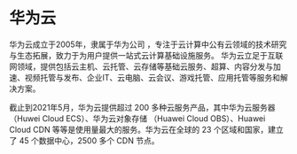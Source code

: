 # 华为云

华为云成立于2005年，隶属于华为公司 ，专注于云计算中公有云领域的技术研究与生态拓展，致力于为用户提供一站式云计算基础设施服务。 华为云立足于互联网领域，提供包括云主机、云托管、云存储等基础云服务、超算、内容分发与加速、视频托管与发布、企业IT、云电脑、云会议、游戏托管、应用托管等服务和解决方案。

截止到2021年5月，华为云提供超过 200 多种云服务产品，其中华为云服务器 （Huwei Cloud ECS）、华为云对象存储 （Huawei Cloud OBS）、Huawei Cloud CDN 等等是使用量最大的服务。华为云在全球的 23 个区域和国家，建立了 45 个数据中心，2500 多个 CDN 节点。
